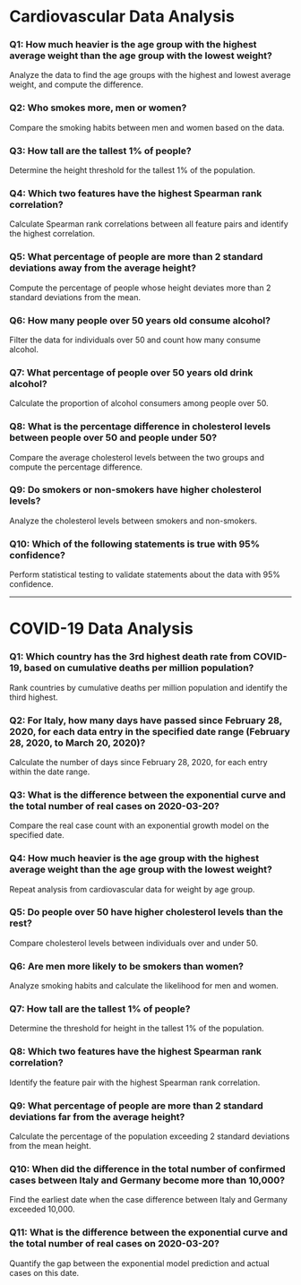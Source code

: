 # Cardiovascular Data Analysis

### Q1: How much heavier is the age group with the highest average weight than the age group with the lowest weight?

Analyze the data to find the age groups with the highest and lowest average weight, and compute the difference.

### Q2: Who smokes more, men or women?

Compare the smoking habits between men and women based on the data.

### Q3: How tall are the tallest 1% of people?

Determine the height threshold for the tallest 1% of the population.

### Q4: Which two features have the highest Spearman rank correlation?

Calculate Spearman rank correlations between all feature pairs and identify the highest correlation.

### Q5: What percentage of people are more than 2 standard deviations away from the average height?

Compute the percentage of people whose height deviates more than 2 standard deviations from the mean.

### Q6: How many people over 50 years old consume alcohol?

Filter the data for individuals over 50 and count how many consume alcohol.

### Q7: What percentage of people over 50 years old drink alcohol?

Calculate the proportion of alcohol consumers among people over 50.

### Q8: What is the percentage difference in cholesterol levels between people over 50 and people under 50?

Compare the average cholesterol levels between the two groups and compute the percentage difference.

### Q9: Do smokers or non-smokers have higher cholesterol levels?

Analyze the cholesterol levels between smokers and non-smokers.

### Q10: Which of the following statements is true with 95% confidence?

Perform statistical testing to validate statements about the data with 95% confidence.

---

# COVID-19 Data Analysis

### Q1: Which country has the 3rd highest death rate from COVID-19, based on cumulative deaths per million population?

Rank countries by cumulative deaths per million population and identify the third highest.

### Q2: For Italy, how many days have passed since February 28, 2020, for each data entry in the specified date range (February 28, 2020, to March 20, 2020)?

Calculate the number of days since February 28, 2020, for each entry within the date range.

### Q3: What is the difference between the exponential curve and the total number of real cases on 2020-03-20?

Compare the real case count with an exponential growth model on the specified date.

### Q4: How much heavier is the age group with the highest average weight than the age group with the lowest weight?

Repeat analysis from cardiovascular data for weight by age group.

### Q5: Do people over 50 have higher cholesterol levels than the rest?

Compare cholesterol levels between individuals over and under 50.

### Q6: Are men more likely to be smokers than women?

Analyze smoking habits and calculate the likelihood for men and women.

### Q7: How tall are the tallest 1% of people?

Determine the threshold for height in the tallest 1% of the population.

### Q8: Which two features have the highest Spearman rank correlation?

Identify the feature pair with the highest Spearman rank correlation.

### Q9: What percentage of people are more than 2 standard deviations far from the average height?

Calculate the percentage of the population exceeding 2 standard deviations from the mean height.

### Q10: When did the difference in the total number of confirmed cases between Italy and Germany become more than 10,000?

Find the earliest date when the case difference between Italy and Germany exceeded 10,000.

### Q11: What is the difference between the exponential curve and the total number of real cases on 2020-03-20?

Quantify the gap between the exponential model prediction and actual cases on this date.

